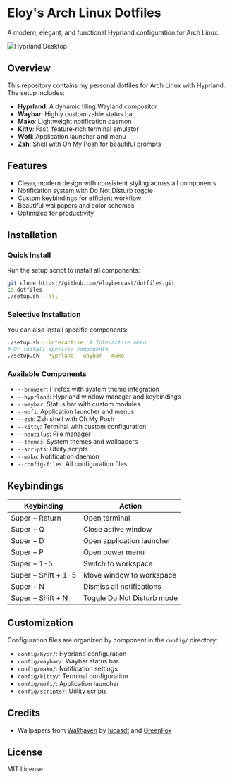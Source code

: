 # Eloy's Arch Linux Dotfiles

A modern, elegant, and functional Hyprland configuration for Arch Linux.

![Hyprland Desktop](assets/wallpapers/wallhaven-ymz61d_2560x1440.png)

## Overview

This repository contains my personal dotfiles for Arch Linux with Hyprland. The setup includes:

- **Hyprland**: A dynamic tiling Wayland compositor
- **Waybar**: Highly customizable status bar
- **Mako**: Lightweight notification daemon
- **Kitty**: Fast, feature-rich terminal emulator
- **Wofi**: Application launcher and menu
- **Zsh**: Shell with Oh My Posh for beautiful prompts

## Features

- Clean, modern design with consistent styling across all components
- Notification system with Do Not Disturb toggle
- Custom keybindings for efficient workflow
- Beautiful wallpapers and color schemes
- Optimized for productivity

## Installation

### Quick Install

Run the setup script to install all components:

```bash
git clone https://github.com/eloybercast/dotfiles.git
cd dotfiles
./setup.sh --all
```

### Selective Installation

You can also install specific components:

```bash
./setup.sh --interactive  # Interactive menu
# Or install specific components
./setup.sh --hyprland --waybar --mako
```

### Available Components

- `--browser`: Firefox with system theme integration
- `--hyprland`: Hyprland window manager and keybindings
- `--waybar`: Status bar with custom modules
- `--wofi`: Application launcher and menus
- `--zsh`: Zsh shell with Oh My Posh
- `--kitty`: Terminal with custom configuration
- `--nautilus`: File manager
- `--themes`: System themes and wallpapers
- `--scripts`: Utility scripts
- `--mako`: Notification daemon
- `--config-files`: All configuration files

## Keybindings

| Keybinding          | Action                     |
| ------------------- | -------------------------- |
| Super + Return      | Open terminal              |
| Super + Q           | Close active window        |
| Super + D           | Open application launcher  |
| Super + P           | Open power menu            |
| Super + 1-5         | Switch to workspace        |
| Super + Shift + 1-5 | Move window to workspace   |
| Super + N           | Dismiss all notifications  |
| Super + Shift + N   | Toggle Do Not Disturb mode |

## Customization

Configuration files are organized by component in the `config/` directory:

- `config/hypr/`: Hyprland configuration
- `config/waybar/`: Waybar status bar
- `config/mako/`: Notification settings
- `config/kitty/`: Terminal configuration
- `config/wofi/`: Application launcher
- `config/scripts/`: Utility scripts

## Credits

- Wallpapers from [Wallhaven](https://wallhaven.cc/) by [lucasdt](https://wallhaven.cc/user/lucasdt) and [GreenFox](https://wallhaven.cc/user/GreenFox)

## License

MIT License
